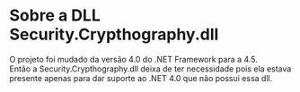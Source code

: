 # Sobre a DLL Security.Crypthography.dll

O projeto foi mudado da versão 4.0 do .NET Framework para a 4.5.  
Então a Security.Crypthography.dll deixa de ter necessidade pois ela estava presente apenas para dar suporte ao .NET 4.0
que não possui essa dll.
